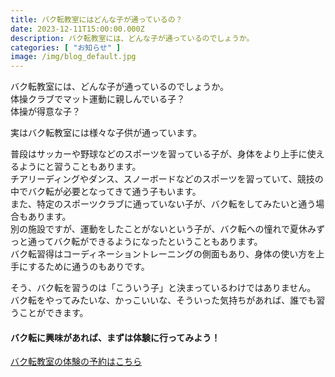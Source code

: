 ```yaml
---
title: バク転教室にはどんな子が通っているの？
date: 2023-12-11T15:00:00.000Z
description: バク転教室には、どんな子が通っているのでしょうか。
categories: [ "お知らせ" ]
image: /img/blog_default.jpg
---
```

バク転教室には、どんな子が通っているのでしょうか。\
体操クラブでマット運動に親しんでいる子？\
体操が得意な子？

実はバク転教室には様々な子供が通っています。

普段はサッカーや野球などのスポーツを習っている子が、身体をより上手に使えるようにと習うこともあります。\
チアリーディングやダンス、スノーボードなどのスポーツを習っていて、競技の中でバク転が必要となってきて通う子もいます。\
また、特定のスポーツクラブに通っていない子が、バク転をしてみたいと通う場合もあります。\
別の施設ですが、運動をしたことがないという子が、バク転への憧れで夏休みずっと通ってバク転ができるようになったということもあります。\
バク転習得はコーディネーショントレーニングの側面もあり、身体の使い方を上手にするために通うのもありです。

そう、バク転を習うのは「こういう子」と決まっているわけではありません。\
バク転をやってみたいな、かっこいいな、そういった気持ちがあれば、誰でも習うことができます。

#### バク転に興味があれば、まずは体験に行ってみよう！

[バク転教室の体験の予約はこちら](/contact/)